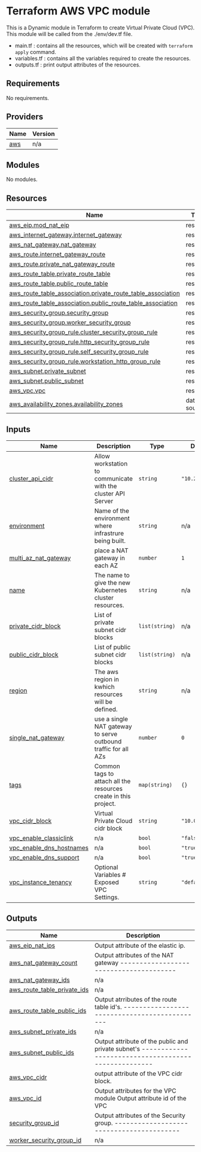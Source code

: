 # Terraform AWS VPC module
This is a Dynamic module in Terraform to create Virtual Private Cloud (VPC). This module will be called from the ./env/dev.tf file. 

* main.tf : contains all the resources, which will be created with `terraform apply` command.
* variables.tf : contains all the variables required to create the resources.
* outputs.tf : print output attributes of the resources.

## Requirements

No requirements.

## Providers

| Name | Version |
|------|---------|
| <a name="provider_aws"></a> [aws](#provider\_aws) | n/a |

## Modules

No modules.

## Resources

| Name | Type |
|------|------|
| [aws_eip.mod_nat_eip](https://registry.terraform.io/providers/hashicorp/aws/latest/docs/resources/eip) | resource |
| [aws_internet_gateway.internet_gateway](https://registry.terraform.io/providers/hashicorp/aws/latest/docs/resources/internet_gateway) | resource |
| [aws_nat_gateway.nat_gateway](https://registry.terraform.io/providers/hashicorp/aws/latest/docs/resources/nat_gateway) | resource |
| [aws_route.internet_gateway_route](https://registry.terraform.io/providers/hashicorp/aws/latest/docs/resources/route) | resource |
| [aws_route.private_nat_gateway_route](https://registry.terraform.io/providers/hashicorp/aws/latest/docs/resources/route) | resource |
| [aws_route_table.private_route_table](https://registry.terraform.io/providers/hashicorp/aws/latest/docs/resources/route_table) | resource |
| [aws_route_table.public_route_table](https://registry.terraform.io/providers/hashicorp/aws/latest/docs/resources/route_table) | resource |
| [aws_route_table_association.private_route_table_association](https://registry.terraform.io/providers/hashicorp/aws/latest/docs/resources/route_table_association) | resource |
| [aws_route_table_association.public_route_table_association](https://registry.terraform.io/providers/hashicorp/aws/latest/docs/resources/route_table_association) | resource |
| [aws_security_group.security_group](https://registry.terraform.io/providers/hashicorp/aws/latest/docs/resources/security_group) | resource |
| [aws_security_group.worker_security_group](https://registry.terraform.io/providers/hashicorp/aws/latest/docs/resources/security_group) | resource |
| [aws_security_group_rule.cluster_security_group_rule](https://registry.terraform.io/providers/hashicorp/aws/latest/docs/resources/security_group_rule) | resource |
| [aws_security_group_rule.http_security_group_rule](https://registry.terraform.io/providers/hashicorp/aws/latest/docs/resources/security_group_rule) | resource |
| [aws_security_group_rule.self_security_group_rule](https://registry.terraform.io/providers/hashicorp/aws/latest/docs/resources/security_group_rule) | resource |
| [aws_security_group_rule.workstation_http_group_rule](https://registry.terraform.io/providers/hashicorp/aws/latest/docs/resources/security_group_rule) | resource |
| [aws_subnet.private_subnet](https://registry.terraform.io/providers/hashicorp/aws/latest/docs/resources/subnet) | resource |
| [aws_subnet.public_subnet](https://registry.terraform.io/providers/hashicorp/aws/latest/docs/resources/subnet) | resource |
| [aws_vpc.vpc](https://registry.terraform.io/providers/hashicorp/aws/latest/docs/resources/vpc) | resource |
| [aws_availability_zones.availability_zones](https://registry.terraform.io/providers/hashicorp/aws/latest/docs/data-sources/availability_zones) | data source |

## Inputs

| Name | Description | Type | Default | Required |
|------|-------------|------|---------|:--------:|
| <a name="input_cluster_api_cidr"></a> [cluster\_api\_cidr](#input\_cluster\_api\_cidr) | Allow workstation to communicate with the cluster API Server | `string` | `"10.2.0.0/32"` | no |
| <a name="input_environment"></a> [environment](#input\_environment) | Name of the environment where infrastrure being built. | `string` | n/a | yes |
| <a name="input_multi_az_nat_gateway"></a> [multi\_az\_nat\_gateway](#input\_multi\_az\_nat\_gateway) | place a NAT gateway in each AZ | `number` | `1` | no |
| <a name="input_name"></a> [name](#input\_name) | The name to give the new Kubernetes cluster resources. | `string` | n/a | yes |
| <a name="input_private_cidr_block"></a> [private\_cidr\_block](#input\_private\_cidr\_block) | List of private subnet cidr blocks | `list(string)` | n/a | yes |
| <a name="input_public_cidr_block"></a> [public\_cidr\_block](#input\_public\_cidr\_block) | List of public subnet cidr blocks | `list(string)` | n/a | yes |
| <a name="input_region"></a> [region](#input\_region) | The aws region in kwhich resources will be defined. | `string` | n/a | yes |
| <a name="input_single_nat_gateway"></a> [single\_nat\_gateway](#input\_single\_nat\_gateway) | use a single NAT gateway to serve outbound traffic for all AZs | `number` | `0` | no |
| <a name="input_tags"></a> [tags](#input\_tags) | Common tags to attach all the resources create in this project. | `map(string)` | `{}` | no |
| <a name="input_vpc_cidr_block"></a> [vpc\_cidr\_block](#input\_vpc\_cidr\_block) | Virtual Private Cloud cidr block | `string` | `"10.0.0.0/16"` | no |
| <a name="input_vpc_enable_classiclink"></a> [vpc\_enable\_classiclink](#input\_vpc\_enable\_classiclink) | n/a | `bool` | `"false"` | no |
| <a name="input_vpc_enable_dns_hostnames"></a> [vpc\_enable\_dns\_hostnames](#input\_vpc\_enable\_dns\_hostnames) | n/a | `bool` | `"true"` | no |
| <a name="input_vpc_enable_dns_support"></a> [vpc\_enable\_dns\_support](#input\_vpc\_enable\_dns\_support) | n/a | `bool` | `"true"` | no |
| <a name="input_vpc_instance_tenancy"></a> [vpc\_instance\_tenancy](#input\_vpc\_instance\_tenancy) | Optional Variables # Exposed VPC Settings. | `string` | `"default"` | no |

## Outputs

| Name | Description |
|------|-------------|
| <a name="output_aws_eip_nat_ips"></a> [aws\_eip\_nat\_ips](#output\_aws\_eip\_nat\_ips) | Output attribute of the elastic ip. |
| <a name="output_aws_nat_gateway_count"></a> [aws\_nat\_gateway\_count](#output\_aws\_nat\_gateway\_count) | Output attributes of the NAT gateway --------------------------------------- |
| <a name="output_aws_nat_gateway_ids"></a> [aws\_nat\_gateway\_ids](#output\_aws\_nat\_gateway\_ids) | n/a |
| <a name="output_aws_route_table_private_ids"></a> [aws\_route\_table\_private\_ids](#output\_aws\_route\_table\_private\_ids) | n/a |
| <a name="output_aws_route_table_public_ids"></a> [aws\_route\_table\_public\_ids](#output\_aws\_route\_table\_public\_ids) | Output atrributes of the route table id's. --------------------------------------------- |
| <a name="output_aws_subnet_private_ids"></a> [aws\_subnet\_private\_ids](#output\_aws\_subnet\_private\_ids) | n/a |
| <a name="output_aws_subnet_public_ids"></a> [aws\_subnet\_public\_ids](#output\_aws\_subnet\_public\_ids) | Output attribute of the public and private subnet's ---------------------------------------------------- |
| <a name="output_aws_vpc_cidr"></a> [aws\_vpc\_cidr](#output\_aws\_vpc\_cidr) | output attribute of the VPC cidr block. |
| <a name="output_aws_vpc_id"></a> [aws\_vpc\_id](#output\_aws\_vpc\_id) | Output attributes for the VPC module Output attribute id of the VPC |
| <a name="output_security_group_id"></a> [security\_group\_id](#output\_security\_group\_id) | Output attributes of the Security group. ----------------------------------------- |
| <a name="output_worker_security_group_id"></a> [worker\_security\_group\_id](#output\_worker\_security\_group\_id) | n/a |
